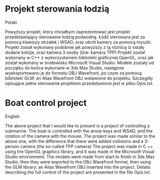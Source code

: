 # Projekt sterowania łodzią

Polski

Powyższy projekt, który chciałbym zaprezentować jest projekt przedstawiający sterowanie łodzią podwodną. 
Łódź sterowana jest za pomocą klawiszy strzałek i WSAD, oraz obrót kamery za pomocą myszki. 
Projekt został wykonany podobnie jak powyższy z tą różnicą iż ostały dodane kolizje, oraz kamera 3 osoby (tzw. kamera TPP) 
Projekt został wykonany w C++ z wykorzystaniem biblioteki graficznej OpenGL, oraz jak został wykonany w środowisku Microsoft Visual Studio. 
Modele zostały od początku do końca wykonane w 3ds Max Studio, następnie wyeksportowano je do formatu OBJ Wavefront, 
po czym za pomocą biblioteki GLM: an Alias Wavefront OBJ wstawione do projektu. 
Szczegóły opisujące pełne sterowanie projektem przedstawione jest w pliku Opis.txt.


# Boat control project

English

The above project that I would like to present is a project of controlling a submarine.
The boat is controlled with the arrow keys and WSAD, and the rotation of the camera with the mouse.
The project was made similar to the above one, with the difference that there were added collisions and a 3-person camera (the so-called TPP camera)
The project was made in C ++ using the OpenGL graphics library, and it was made in the Microsoft Visual Studio environment.
The models were made from start to finish in 3ds Max Studio, then they were exported to the OBJ Wavefront format,
then using the GLM library: an Alias Wavefront OBJ inserted into the project.
Details describing the full control of the project are presented in the file Opis.txt.
